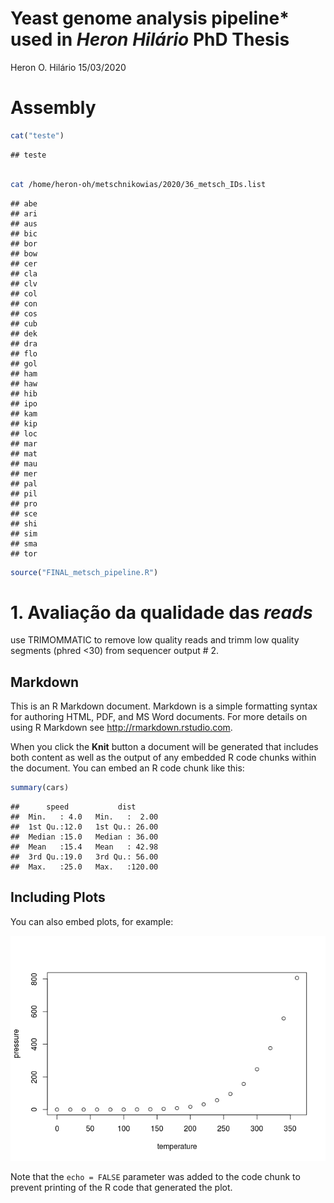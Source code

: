 Yeast genome analysis pipeline\* used in *Heron Hilário* PhD Thesis
================
Heron O. Hilário
15/03/2020

# Assembly

``` r
cat("teste")
```

    ## teste

``` bash

cat /home/heron-oh/metschnikowias/2020/36_metsch_IDs.list
```

    ## abe
    ## ari
    ## aus
    ## bic
    ## bor
    ## bow
    ## cer
    ## cla
    ## clv
    ## col
    ## con
    ## cos
    ## cub
    ## dek
    ## dra
    ## flo
    ## gol
    ## ham
    ## haw
    ## hib
    ## ipo
    ## kam
    ## kip
    ## loc
    ## mar
    ## mat
    ## mau
    ## mer
    ## pal
    ## pil
    ## pro
    ## sce
    ## shi
    ## sim
    ## sma
    ## tor

``` r
source("FINAL_metsch_pipeline.R")
```

# 1\. Avaliação da qualidade das *reads*

use TRIMOMMATIC to remove low quality reads and trimm low quality
segments (phred \<30) from sequencer output \# 2.

## Markdown

This is an R Markdown document. Markdown is a simple formatting syntax
for authoring HTML, PDF, and MS Word documents. For more details on
using R Markdown see <http://rmarkdown.rstudio.com>.

When you click the **Knit** button a document will be generated that
includes both content as well as the output of any embedded R code
chunks within the document. You can embed an R code chunk like this:

``` r
summary(cars)
```

    ##      speed           dist       
    ##  Min.   : 4.0   Min.   :  2.00  
    ##  1st Qu.:12.0   1st Qu.: 26.00  
    ##  Median :15.0   Median : 36.00  
    ##  Mean   :15.4   Mean   : 42.98  
    ##  3rd Qu.:19.0   3rd Qu.: 56.00  
    ##  Max.   :25.0   Max.   :120.00

## Including Plots

You can also embed plots, for
example:

![](pipeline_genomica_tese_heron_files/figure-gfm/pressure-1.png)<!-- -->

Note that the `echo = FALSE` parameter was added to the code chunk to
prevent printing of the R code that generated the plot.
